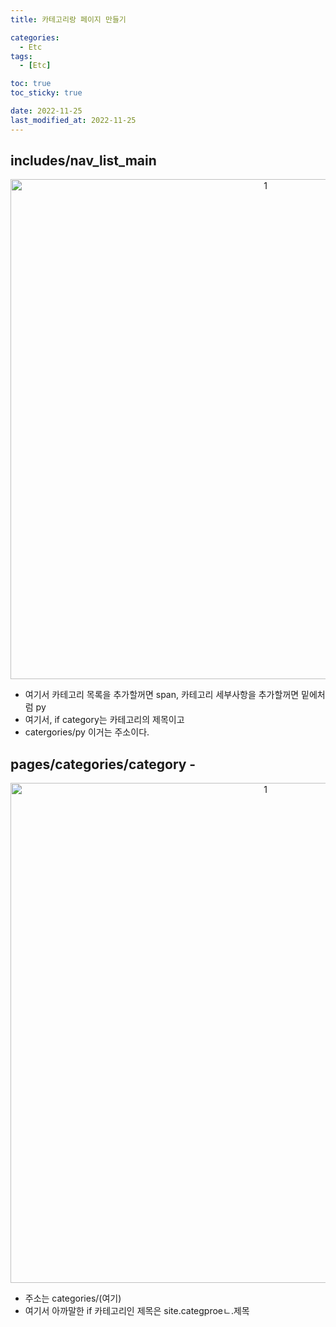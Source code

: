 ```yaml
---
title: 카테고리랑 페이지 만들기

categories:
  - Etc
tags:
  - [Etc]

toc: true
toc_sticky: true

date: 2022-11-25
last_modified_at: 2022-11-25 
---
```


## includes/nav_list_main

<p align="center">
<img width="800" alt="1" src="https://user-images.githubusercontent.com/111734605/203850591-5481fc42-2096-440a-8cb5-899b995d3bb1.JPG">
</p>

- 여기서 카테고리 목록을 추가할꺼면  span, 카테고리 세부사항을 추가할꺼면 밑에처럼  py
- 여기서, if category는 카테고리의 제목이고
- catergories/py 이거는 주소이다.

## pages/categories/category -

<p align="center">
<img width="800" alt="1" src="https://user-images.githubusercontent.com/111734605/203850596-b5e716aa-61a4-4b4d-a9e3-f8c2e0791426.JPG">
</p>

- 주소는 categories/(여기)
- 여기서 아까말한 if 카테고리인 제목은 site.categproeㄴ.제목
